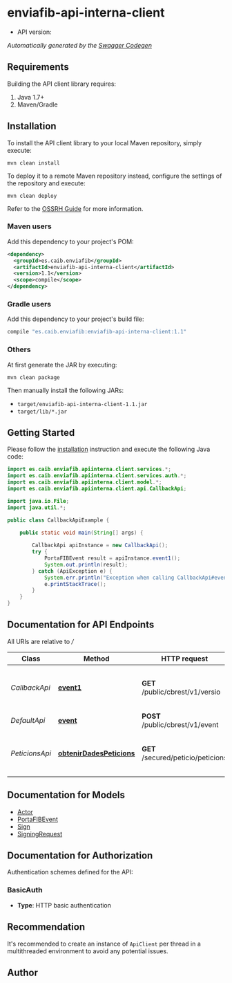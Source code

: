 # enviafib-api-interna-client


- API version: 




*Automatically generated by the [Swagger Codegen](https://github.com/swagger-api/swagger-codegen)*


## Requirements

Building the API client library requires:
1. Java 1.7+
2. Maven/Gradle

## Installation

To install the API client library to your local Maven repository, simply execute:

```shell
mvn clean install
```

To deploy it to a remote Maven repository instead, configure the settings of the repository and execute:

```shell
mvn clean deploy
```

Refer to the [OSSRH Guide](http://central.sonatype.org/pages/ossrh-guide.html) for more information.

### Maven users

Add this dependency to your project's POM:

```xml
<dependency>
  <groupId>es.caib.enviafib</groupId>
  <artifactId>enviafib-api-interna-client</artifactId>
  <version>1.1</version>
  <scope>compile</scope>
</dependency>
```

### Gradle users

Add this dependency to your project's build file:

```groovy
compile "es.caib.enviafib:enviafib-api-interna-client:1.1"
```

### Others

At first generate the JAR by executing:

```shell
mvn clean package
```

Then manually install the following JARs:

* `target/enviafib-api-interna-client-1.1.jar`
* `target/lib/*.jar`

## Getting Started

Please follow the [installation](#installation) instruction and execute the following Java code:

```java
import es.caib.enviafib.apiinterna.client.services.*;
import es.caib.enviafib.apiinterna.client.services.auth.*;
import es.caib.enviafib.apiinterna.client.model.*;
import es.caib.enviafib.apiinterna.client.api.CallbackApi;

import java.io.File;
import java.util.*;

public class CallbackApiExample {

    public static void main(String[] args) {
        
        CallbackApi apiInstance = new CallbackApi();
        try {
            PortaFIBEvent result = apiInstance.event1();
            System.out.println(result);
        } catch (ApiException e) {
            System.err.println("Exception when calling CallbackApi#event1");
            e.printStackTrace();
        }
    }
}
```

## Documentation for API Endpoints

All URIs are relative to */*

Class | Method | HTTP request | Description
------------ | ------------- | ------------- | -------------
*CallbackApi* | [**event1**](docs/CallbackApi.md#event1) | **GET** /public/cbrest/v1/versio | Reb l&#x27;event de portafib realitza les accions corresponents
*DefaultApi* | [**event**](docs/DefaultApi.md#event) | **POST** /public/cbrest/v1/event | 
*PeticionsApi* | [**obtenirDadesPeticions**](docs/PeticionsApi.md#obtenirDadesPeticions) | **GET** /secured/peticio/peticions | Retorna un llistat amb la informacio de totes les peticions

## Documentation for Models

 - [Actor](docs/Actor.md)
 - [PortaFIBEvent](docs/PortaFIBEvent.md)
 - [Sign](docs/Sign.md)
 - [SigningRequest](docs/SigningRequest.md)

## Documentation for Authorization

Authentication schemes defined for the API:
### BasicAuth

- **Type**: HTTP basic authentication


## Recommendation

It's recommended to create an instance of `ApiClient` per thread in a multithreaded environment to avoid any potential issues.

## Author


